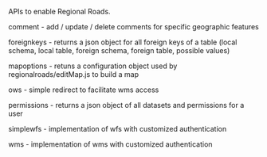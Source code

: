 APIs to enable Regional Roads.

comment - add / update / delete comments for specific geographic features

foreignkeys - returns a json object for all foreign keys of a table (local schema, local table, foreign schema, foreign table, possible values)

mapoptions - retuns a configuration object used by regionalroads/editMap.js to build a map

ows - simple redirect to facilitate wms access

permissions - returns a json object of all datasets and permissions for a user

simplewfs - implementation of wfs with customized authentication

wms - implementation of wms with customized authentication
